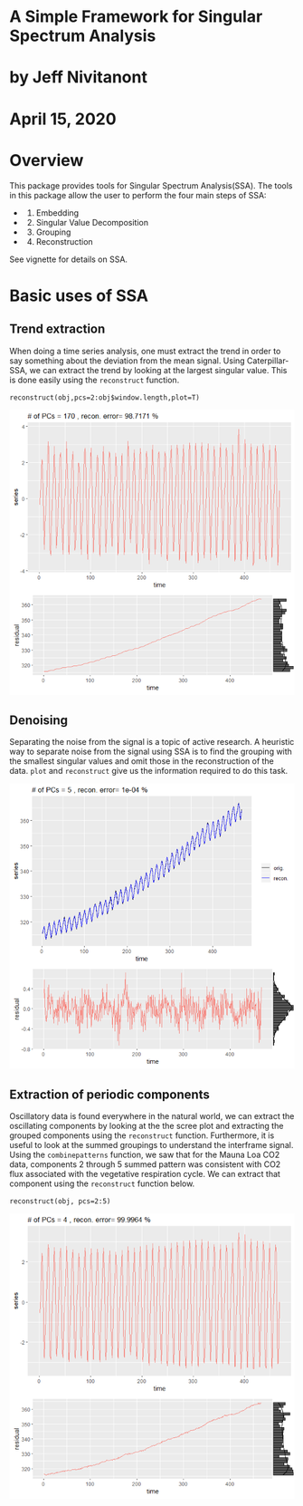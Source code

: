 
# A Simple Framework for Singular Spectrum Analysis
# by Jeff Nivitanont
# April 15, 2020


# Overview

This package provides tools for Singular Spectrum Analysis(SSA). The tools in this package allow the user to perform the four main steps of SSA:
* 1. Embedding
* 2. Singular Value Decomposition
* 3. Grouping
* 4. Reconstruction

See vignette for details on SSA.

# Basic uses of SSA

## Trend extraction

When doing a time series analysis, one must extract the trend in order to say something about the deviation from the mean signal. Using Caterpillar-SSA, we can extract the trend by looking at the largest singular value. This is done easily using the `reconstruct` function.

```
reconstruct(obj,pcs=2:obj$window.length,plot=T)
```
![Shown is the series reconstructed without the first component. The trend is seen in the residual plot on the bottom.](./vignettes/detrend.png)

## Denoising

Separating the noise from the signal is a topic of active research. A heuristic way to separate noise from the signal using SSA is to find the grouping with the smallest singular values and omit those in the reconstruction of the data. `plot` and `reconstruct` give us the information required to do this task.

![The denoised series is plotted over the original series. The residual plot shows the noise component, and the marginal distribution shows that this is normal.](./vignettes/recon5.png)

## Extraction of periodic components

Oscillatory data is found everywhere in the natural world, we can extract the oscillating components by looking at the the scree plot and extracting the grouped components using the `reconstruct` function. Furthermore, it is useful to look at the summed groupings to understand the interframe signal. Using the `combinepatterns` function, we saw that for the Mauna Loa CO2 data, components 2 through 5 summed pattern was consistent with CO2 flux associated with the vegetative respiration cycle. We can extract that component using the `reconstruct` function below.

```
reconstruct(obj, pcs=2:5)
```
![](./vignettes/vegflux.png)


